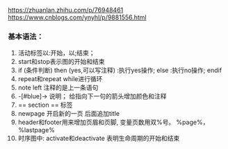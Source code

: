 https://zhuanlan.zhihu.com/p/76948461
https://www.cnblogs.com/ynyhl/p/9881556.html   


### 基本语法：
1. 活动标签以:开始，以;结束；
2. start和stop表示图的开始和结束
3. if (条件判断) then (yes,可以写注释) 
   :执行yes操作;
   else
   :执行no操作;
   endif
4. repeat和repeat while进行循环
5. note left 注释的是上一条语句
6. -[#blue]-> 说明； 给指向下一句的箭头增加颜色和注释 
7. == section ==  标签
8. newpage 开启新的一页 后面追加title
9. header和footer用来增加页眉和页脚, 变量页数用双%号。 %page%， %lastpage%
10. 时序图中:  activate和deactivate 表明生命周期的开始和结束